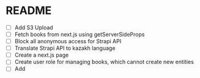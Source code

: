 # README

- [ ] Add S3 Upload
- [ ] Fetch books from next.js using getServerSideProps
- [ ] Block all anonymous access for Strapi API
- [ ] Translate Strapi API to kazakh language
- [ ] Create a next.js page
- [ ] Create user role for managing books, which cannot create new entities
- [ ] Add 
